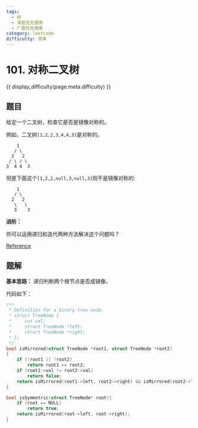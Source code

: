 ```yaml
---
tags:
  - 树
  - 深度优先搜索
  - 广度优先搜索
category: leetcode
difficulty: 简单
---
```


# 101. 对称二叉树

{{ display_difficulty(page.meta.difficulty) }}

## 题目

给定一个二叉树，检查它是否是镜像对称的。

例如，二叉树`[1,2,2,3,4,4,3]`是对称的。

```
    1
   / \
  2   2
 / \ / \
3  4 4  3
```

但是下面这个`[1,2,2,null,3,null,3]`则不是镜像对称的:

```
    1
   / \
  2   2
   \   \
   3    3
```

**进阶：**

你可以运用递归和迭代两种方法解决这个问题吗？

[Reference](https://leetcode-cn.com/problems/symmetric-tree)

## 题解

**基本思路：** 递归判断两个根节点是否成镜像。

代码如下：

```c
/**
 * Definition for a binary tree node.
 * struct TreeNode {
 *     int val;
 *     struct TreeNode *left;
 *     struct TreeNode *right;
 * };
 */
bool isMirrored(struct TreeNode *root1, struct TreeNode *root2)
{
    if (!root1 || !root2)
        return root1 == root2;
    if (root1->val != root2->val)
        return false;
    return isMirrored(root1->left, root2->right) && isMirrored(root2->left, root1->right);
}

bool isSymmetric(struct TreeNode* root){
    if (root == NULL)
        return true;
    return isMirrored(root->left, root->right);
}
```